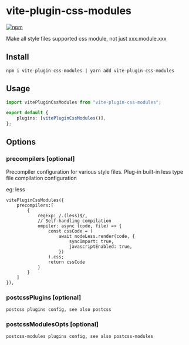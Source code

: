 # vite-plugin-css-modules

[![npm](https://img.shields.io/npm/v/vite-plugin-css-modules.svg)](https://www.npmjs.com/package/vite-remark-html)

Make all style files supported css module, not just xxx.module.xxx

## Install

```
npm i vite-plugin-css-modules | yarn add vite-plugin-css-modules
```

## Usage

```ts
import vitePluginCssModules from "vite-plugin-css-modules";

export default {
	plugins: [vitePluginCssModules()],
};
```

## Options

### precompilers [optional]

Precompiler configuration for various style files. Plug-in built-in less type file compilation configuration

eg: less

    vitePluginCssModules({
        precompilers:[
            {
                regExp: /.(less)$/,
                // Self-handling compilation
                ompiler: async (code, file) => {
                    const cssCode = (
                        await nodeLess.render(code, {
                            syncImport: true,
                            javascriptEnabled: true,
                        })
                    ).css;
                    return cssCode
                }
            }
        ]
    }),


### postcssPlugins [optional]

    postcss plugins config, see also postcss
 
### postcssModulesOpts [optional]
    
    postcss-modules plugins config, see also postcss-modules
 